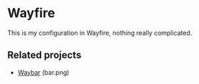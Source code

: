 # Wayfire
This is my configuration in Wayfire, nothing really complicated.

## Related projects
- [Waybar](https://github.com/dEUCIO/Waybar)
(bar.png)
